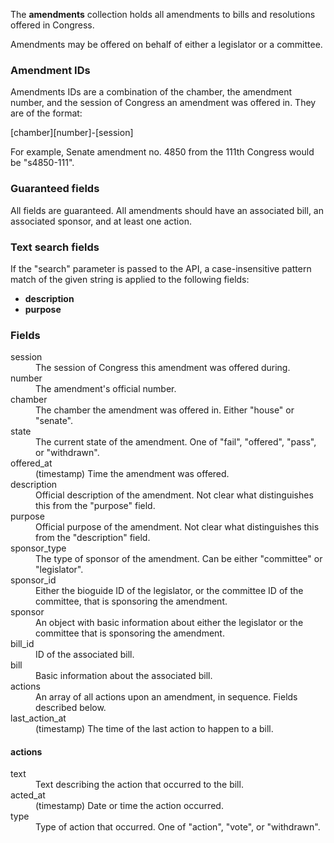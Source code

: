 The **amendments** collection holds all amendments to bills and resolutions offered in Congress.

Amendments may be offered on behalf of either a legislator or a committee.

### Amendment IDs

Amendments IDs are a combination of the chamber, the amendment number, and the session of Congress an amendment was offered in.  They are of the format: 

[chamber][number]-[session]

For example, Senate amendment no. 4850 from the 111th Congress would be "s4850-111".

### Guaranteed fields

All fields are guaranteed. All amendments should have an associated bill, an associated sponsor, and at least one action.

### Text search fields

If the "search" parameter is passed to the API, a case-insensitive pattern match of the given string is applied to the following fields:

* **description**
* **purpose**

### Fields

<dt>session</dt>
<dd>The session of Congress this amendment was offered during.</dd>

<dt>number</dt>
<dd>The amendment's official number.</dd>

<dt>chamber</dt>
<dd>The chamber the amendment was offered in. Either "house" or "senate".</dd>

<dt>state</dt>
<dd>The current state of the amendment. One of "fail", "offered", "pass", or "withdrawn".</dd>

<dt>offered_at</dt>
<dd>(timestamp) Time the amendment was offered.</dd>

<dt>description</dt>
<dd>Official description of the amendment. Not clear what distinguishes this from the "purpose" field.</dd>

<dt>purpose</dt>
<dd>Official purpose of the amendment. Not clear what distinguishes this from the "description" field.</dd>

<dt>sponsor_type</dt>
<dd>The type of sponsor of the amendment. Can be either "committee" or "legislator".</dd>

<dt>sponsor_id</dt>
<dd>Either the bioguide ID of the legislator, or the committee ID of the committee, that is sponsoring the amendment.

<dt>sponsor</dt>
<dd>An object with basic information about either the legislator or the committee that is sponsoring the amendment.</dd>

<dt>bill_id</dt>
<dd>ID of the associated bill.</dd>

<dt>bill</dt>
<dd>Basic information about the associated bill.</dd>

<dt>actions</dt>
<dd>An array of all actions upon an amendment, in sequence. Fields described below.</dd>

<dt>last_action_at</dt>
<dd>(timestamp) The time of the last action to happen to a bill.</dd>


#### actions

<dt>text</dt>
<dd>Text describing the action that occurred to the bill.</dd>

<dt>acted_at</dt>
<dd>(timestamp) Date or time the action occurred.</dd>

<dt>type</dt>
<dd>Type of action that occurred. One of "action", "vote", or "withdrawn".</dd>
